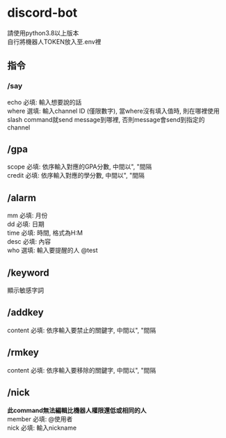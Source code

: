 # discord-bot
請使用python3.8以上版本  
自行將機器人TOKEN放入至.env裡

## 指令
### /say
echo 必填: 輸入想要說的話  
where 選填: 輸入channel ID (僅限數字), 當where沒有填入值時, 則在哪裡使用slash command就send message到哪裡, 否則message會send到指定的channel  

## /gpa
scope 必填: 依序輸入對應的GPA分數, 中間以", "間隔  
credit 必填: 依序輸入對應的學分數, 中間以", "間隔  

## /alarm
mm 必填: 月份  
dd 必填: 日期  
time 必填: 時間, 格式為H:M  
desc 必填: 內容  
who 選填: 輸入要提醒的人 @test  

## /keyword
顯示敏感字詞  

## /addkey
content 必填: 依序輸入要禁止的關鍵字, 中間以", "間隔  

## /rmkey
content 必填: 依序輸入要移除的關鍵字, 中間以", "間隔 

## /nick
**此command無法編輯比機器人權限還低或相同的人**  
member 必填: @使用者  
nick 必填: 輸入nickname  

